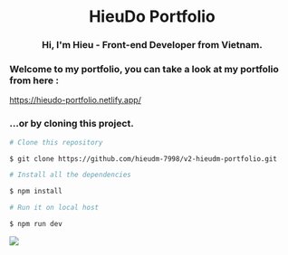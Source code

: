 <h1 align="center">HieuDo Portfolio</h1>
<h3 align="center">Hi, I'm Hieu - Front-end Developer from Vietnam.</h3>
<h3 align="left">Welcome to my portfolio, you can take a look at my portfolio from here :</h3>
<a align="left" href="https://hieudo-portfolio.netlify.app/">https://hieudo-portfolio.netlify.app/</a>
<h3 align="left">...or by cloning this project.</h3>

```bash
# Clone this repository

$ git clone https://github.com/hieudm-7998/v2-hieudm-portfolio.git

# Install all the dependencies

$ npm install

# Run it on local host

$ npm run dev

```

![](https://komarev.com/ghpvc/?username=hieudm-7998&color=orange&style=flat)
